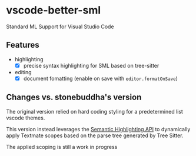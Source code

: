 # vscode-better-sml

Standard ML Support for Visual Studio Code

## Features

- highlighting
	- [x] precise syntax highlighting for SML based on tree-sitter
- editing
	- [x] document fomatting (enable on save with `editor.formatOnSave`)

## Changes vs. stonebuddha's version

The original version relied on hard coding styling  for 
a predetermined list vscode themes.

This version instead leverages the [Semantic Highlighting API](https://code.visualstudio.com/api/language-extensions/semantic-highlight-guide) to dynamically apply Textmate scopes based on the parse tree generated by Tree Sitter.

The applied scoping is still a work in progress
